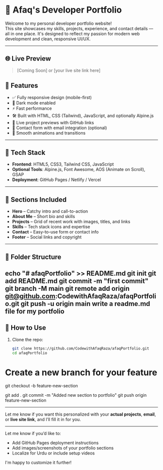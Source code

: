 # 💼 Afaq's Developer Portfolio

Welcome to my personal developer portfolio website!  
This site showcases my skills, projects, experience, and contact details — all in one place. It's designed to reflect my passion for modern web development and clean, responsive UI/UX.

---
## 🌐 Live Preview

> [Coming Soon] or [your live site link here]

## 🚀 Features

- ✅ Fully responsive design (mobile-first)
- 🌙 Dark mode enabled
- ⚡ Fast performance
- 🛠️ Built with HTML, CSS (Tailwind), JavaScript, and optionally Alpine.js
- 🔗 Live project previews with GitHub links
- 📧 Contact form with email integration (optional)
- 🎨 Smooth animations and transitions

---

## 🧰 Tech Stack

- **Frontend**: HTML5, CSS3, Tailwind CSS, JavaScript  
- **Optional Tools**: Alpine.js, Font Awesome, AOS (Animate on Scroll), GSAP
- **Deployment**: GitHub Pages / Netlify / Vercel

---

## 📸 Sections Included

- **Hero** – Catchy intro and call-to-action  
- **About Me** – Short bio and skills  
- **Projects** – Grid of recent work with images, titles, and links  
- **Skills** – Tech stack icons and expertise  
- **Contact** – Easy-to-use form or contact info  
- **Footer** – Social links and copyright

---

## 📂 Folder Structure

echo "# afaqPortfolio" >> README.md
git init
git add README.md
git commit -m "first commit"
git branch -M main
git remote add origin git@github.com:CodewithAfaqRaza/afaqPortfolio.git
git push -u origin main write a readme.md file for my portfolio
---

## 🔧 How to Use

1. Clone the repo:
   ```bash
   git clone https://github.com/CodewithAfaqRaza/afaqPortfolio.git
   cd afaqPortfolio

# Create a new branch for your feature
git checkout -b feature-new-section

git add .
git commit -m "Added new section to portfolio"
git push origin feature-new-section


---

Let me know if you want this personalized with your **actual projects**, **email**, or **live site link**, and I’ll fill it in for you.


---

Let me know if you’d like to:

- Add GitHub Pages deployment instructions  
- Add images/screenshots of your portfolio sections  
- Localize for Urdu or include setup videos  

I'm happy to customize it further!

